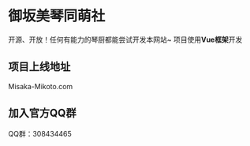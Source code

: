 # 御坂美琴同萌社
开源、开放！任何有能力的琴厨都能尝试开发本网站~
项目使用**Vue框架**开发
## 项目上线地址
Misaka-Mikoto.com

## 加入官方QQ群
QQ群：308434465

